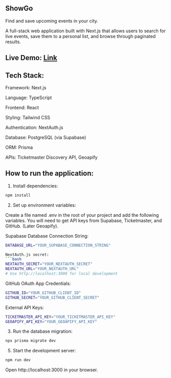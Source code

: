## ShowGo
Find and save upcoming events in your city.

A full-stack web application built with Next.js that allows users to search for live events, save them to a personal list, and browse through paginated results.

## Live Demo: [Link](https://effervescent-douhua-f5dbba.netlify.app/)

## Tech Stack:

Framework: Next.js

Language: TypeScript

Frontend: React

Styling: Tailwind CSS

Authentication: NextAuth.js

Database: PostgreSQL (via Supabase)

ORM: Prisma

APIs: Ticketmaster Discovery API, Geoapify

## How to run the application:

1. Install dependencies:

```bash
npm install
```

2. Set up environment variables:

Create a file named .env in the root of your project and add the following variables. You will need to get API keys from Supabase, Ticketmaster, and GitHub. (Later Geoapify).

Supabase Database Connection String:
```bash
DATABASE_URL="YOUR_SUPABASE_CONNECTION_STRING"

NextAuth.js secret:
```bash
NEXTAUTH_SECRET="YOUR_NEXTAUTH_SECRET"
NEXTAUTH_URL="YOUR_NEXTAUTH_URL"
# Use http://localhost:3000 for local development
```

GitHub OAuth App Credentials:
```bash
GITHUB_ID="YOUR_GITHUB_CLIENT_ID"
GITHUB_SECRET="YOUR_GITHUB_CLIENT_SECRET"
```

External API Keys:
```bash
TICKETMASTER_API_KEY="YOUR_TICKETMASTER_API_KEY"
GEOAPIFY_API_KEY="YOUR_GEOAPIFY_API_KEY"
```

3. Run the database migration:

```bash
npx prisma migrate dev
```

5. Start the development server:

```bash
npm run dev
```

Open http://localhost:3000 in your browser.
